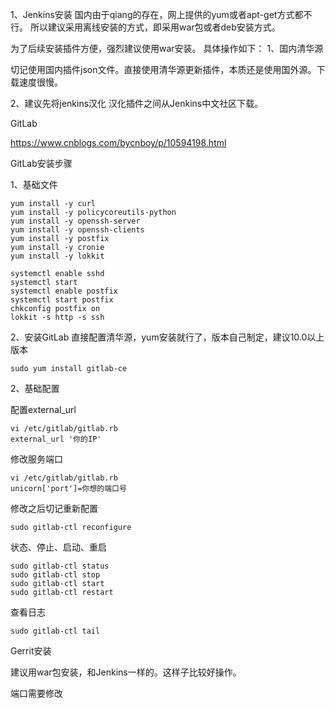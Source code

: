 1、Jenkins安装
国内由于qiang的存在，网上提供的yum或者apt-get方式都不行。
所以建议采用离线安装的方式，即采用war包或者deb安装方式。

为了后续安装插件方便，强烈建议使用war安装。
具体操作如下：
1、国内清华源

切记使用国内插件json文件。直接使用清华源更新插件，本质还是使用国外源。下载速度很慢。

2、建议先将jenkins汉化
汉化插件之间从Jenkins中文社区下载。

GitLab

https://www.cnblogs.com/bycnboy/p/10594198.html

GitLab安装步骤

1、基础文件

    yum install -y curl 
    yum install -y policycoreutils-python
    yum install -y openssh-server
    yum install -y openssh-clients
    yum install -y postfix
    yum install -y cronie
    yum install -y lokkit
    
    systemctl enable sshd
    systemctl start
    systemctl enable postfix
    systemctl start postfix
    chkconfig postfix on
    lokkit -s http -s ssh

2、安装GitLab
直接配置清华源，yum安装就行了，版本自己制定，建议10.0以上版本

    sudo yum install gitlab-ce

2、基础配置

配置external_url

    vi /etc/gitlab/gitlab.rb
    external_url '你的IP'

修改服务端口

    vi /etc/gitlab/gitlab.rb
    unicorn['port']=你想的端口号

修改之后切记重新配置

    sudo gitlab-ctl reconfigure

状态、停止、启动、重启

    sudo gitlab-ctl status
    sudo gitlab-ctl stop
    sudo gitlab-ctl start
    sudo gitlab-ctl restart

查看日志

    sudo gitlab-ctl tail
    

Gerrit安装

建议用war包安装，和Jenkins一样的。这样子比较好操作。

端口需要修改
